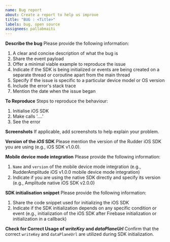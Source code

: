 ```yaml
---
name: Bug report
about: Create a report to help us improve
title: "BUG : <Title>"
labels: bug, open source
assignees: pallabmaiti
---
```


**Describe the bug**
Please provide the following information:

1. A clear and concise description of what the bug is
2. Share the event payload
3. Offer a minimal viable example to reproduce the issue
4. Indicate if the SDK is being initialized or events are being created on a separate thread or coroutine apart from the main thread
5. Specify if the issue is specific to a particular device model or OS version
6. Include the error's stack trace
7. Mention the date when the issue began

**To Reproduce**
Steps to reproduce the behaviour:

1. Initialise iOS SDK
2. Make calls '....'
3. See the error

**Screenshots**
If applicable, add screenshots to help explain your problem.

**Version of the _iOS_ SDK**
Please mention the version of the Rudder iOS SDK you are using (e.g., iOS SDK v1.0.0).

**Mobile device mode integration**
Please provide the following information:

1. `Name` and `version` of the mobile device mode integration (e.g., RudderAmplitude iOS v1.0.0 mobile device mode integration)
2. Indicate if you are using the native SDK directly and specify its version (e.g., Amplitude native iOS SDK v2.0.0)

**SDK initialisation snippet**
Please provide the following information:

1. Share the code snippet used for initializing the iOS SDK
2. Indicate if the SDK initialization depends on any specific condition or event (e.g., initialization of the iOS SDK after Firebase initialization or initialization in a callback)

**Check for Correct Usage of _writeKey_ and _dataPlaneUrl_**
Confirm that the correct `writeKey` and `dataPlaneUrl` are utilized during SDK initialization.
